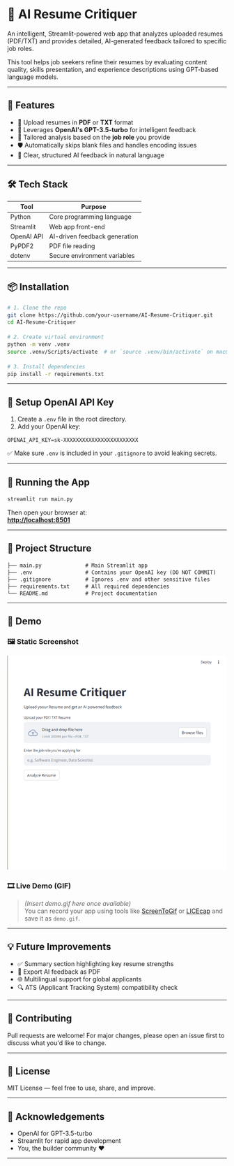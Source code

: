 # 🤖 AI Resume Critiquer

An intelligent, Streamlit-powered web app that analyzes uploaded resumes (PDF/TXT) and provides detailed, AI-generated feedback tailored to specific job roles.

This tool helps job seekers refine their resumes by evaluating content quality, skills presentation, and experience descriptions using GPT-based language models.

---

## 🚀 Features

- 📄 Upload resumes in **PDF** or **TXT** format  
- 🧠 Leverages **OpenAI's GPT-3.5-turbo** for intelligent feedback  
- 🎯 Tailored analysis based on the **job role** you provide  
- 🛡 Automatically skips blank files and handles encoding issues  
- 💬 Clear, structured AI feedback in natural language  

---

## 🛠 Tech Stack

| Tool       | Purpose                        |
|------------|--------------------------------|
| Python     | Core programming language      |
| Streamlit  | Web app front-end              |
| OpenAI API | AI-driven feedback generation  |
| PyPDF2     | PDF file reading               |
| dotenv     | Secure environment variables   |

---

## 📦 Installation

```bash
# 1. Clone the repo
git clone https://github.com/your-username/AI-Resume-Critiquer.git
cd AI-Resume-Critiquer

# 2. Create virtual environment
python -m venv .venv
source .venv/Scripts/activate  # or `source .venv/bin/activate` on macOS/Linux

# 3. Install dependencies
pip install -r requirements.txt
```

---

## 🔐 Setup OpenAI API Key

1. Create a `.env` file in the root directory.  
2. Add your OpenAI key:

```env
OPENAI_API_KEY=sk-XXXXXXXXXXXXXXXXXXXXXXXX
```

✅ Make sure `.env` is included in your `.gitignore` to avoid leaking secrets.

---

## 🚦 Running the App

```bash
streamlit run main.py
```

Then open your browser at:  
**[http://localhost:8501](http://localhost:8501)**

---

## 📂 Project Structure

```
├── main.py              # Main Streamlit app
├── .env                 # Contains your OpenAI key (DO NOT COMMIT)
├── .gitignore           # Ignores .env and other sensitive files
├── requirements.txt     # All required dependencies
└── README.md            # Project documentation
```

---

## 📸 Demo

### 🖼 Static Screenshot
![App Screenshot](1.png)

### 🎞 Live Demo (GIF)
> *(Insert demo.gif here once available)*  
You can record your app using tools like [ScreenToGif](https://www.screentogif.com/) or [LICEcap](https://www.cockos.com/licecap/) and save it as `demo.gif`.

---

## 💡 Future Improvements

* ✅ Summary section highlighting key resume strengths  
* 📝 Export AI feedback as PDF  
* 🌐 Multilingual support for global applicants  
* 🔍 ATS (Applicant Tracking System) compatibility check  

---

## 🤝 Contributing

Pull requests are welcome! For major changes, please open an issue first to discuss what you'd like to change.

---

## 📄 License

MIT License — feel free to use, share, and improve.

---

## 🙌 Acknowledgements

* OpenAI for GPT-3.5-turbo  
* Streamlit for rapid app development  
* You, the builder community ❤️

---

